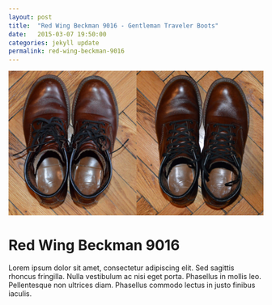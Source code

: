 ```yaml
---
layout: post
title:  "Red Wing Beckman 9016 - Gentleman Traveler Boots"
date:   2015-03-07 19:50:00
categories: jekyll update
permalink: red-wing-beckman-9016
---
```


![Red Wing Beckman 9016](/img/red-wings-polished_mini.jpg)

Red Wing Beckman 9016
=====================

Lorem ipsum dolor sit amet, consectetur adipiscing elit. Sed sagittis rhoncus fringilla. Nulla vestibulum ac nisi eget porta. Phasellus in mollis leo. Pellentesque non ultrices diam. Phasellus commodo lectus in justo finibus iaculis.